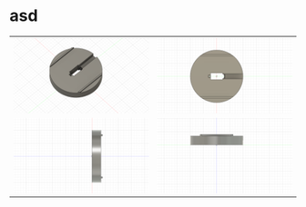 # asd

<p align="center">
  <table>
    <tr>
      <td><img src="(1) lower_part.png" alt="Image 1" width="600"/></td>
      <td><img src="(1) lower_part_top.png" alt="Image 2" width="600"/></td>
    </tr>
    <tr>
      <td><img src="(1) lower_part_side.png" alt="Image 3" width="600"/></td>
      <td><img src="(1) lower_part_side2.png" alt="Image 4" width="600"/></td>
    </tr>
  </table>
</p>
